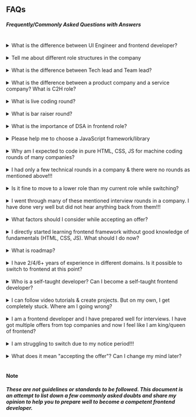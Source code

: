## FAQs

##### Frequently/Commonly Asked Questions with Answers

<br>

<details>
  <summary>What is the difference between UI Engineer and frontend developer?</summary>
  
  <br>
  
  Both roles are almost similar in most companies. Expectations for such roles will be as mentioned in the JD (Job description). Few companies dedicate UI Engineer role-specific to designing the webpages only using HTML & CSS. Those require lesser expertise in JavaScript & logic building.
</details>

<br>

<details>
  <summary>Tell me about different role structures in the company</summary>
  
  <br>
  
  Roles/designations vary from company to company. The expectations and skill set are almost the same as explained in the role guide. To make the progression/promotion process motivating for employees, companies also have multi-level roles (SDE1, 2, 3, 4, ...) with a shorter span for each role. Many companies also follow Junior and Senior roles, with higher roles being tech lead/staff engineer.
</details>

<br>

<details>
  <summary>What is the difference between Tech lead and Team lead?</summary>
  
  <br>
  
  - Tech lead role is equivalent to an SDE3 or higher role, in which the expectation is to have high technical skills besides managing the people technically. Most of the companies give this designation to a person who manages more than one developer.
  - Team lead role is equivalent associate manager role or higher role, in which the expectation is to have excellent soft skills besides good technical knowledge. Most of the companies give this designation to a person who manages more than one person (need not be technical)
</details>

<br>

<details>
  <summary>What is the difference between a product company and a service company? What is C2H role?</summary>
  
  <br>
  
  - Product companies do have their product and employees work for it. Quality of work and compensation is usually better
  - Service companies work for other products and give services to them. (Quality of work is not guaranteed as work can vary from project to project)
  - C2H Contract to Hire is a role in which consultancies outsource developers to work for other companies (usually for product companies)
</details>

<br>

<details>
  <summary>What is live coding round?</summary>
  
  <br>
  
  Live coding is generally a part of an interview round, where the candidate has to share the screen and write the program or code snippet. Also, the candidate has to explain the approach while solving the program.
</details>

<br>

<details>
  <summary>What is bar raiser round?</summary>
  
  <br>
  
  Bar raiser round is a special technical round conducted to decide if the candidate is eligible or not. It is conducted generally in the below scenarios
  - There are multiple eligible candidates for the same role, but vacancies are fewer
  - The interview panel is not sure if the candidate is eligible for the role or not even after a couple of interview rounds
  - The interview panel thinks the candidate is eligible for the higher role and is ready to check the eligibility of the candidate
</details>

<br>

<details>
  <summary>What is the importance of DSA in frontend role?</summary>

  <br>
  
  Data structures and algorithms help to improve problem-solving capabilities and to optimize the solutions. Like web apps we are building nowadays are frontend heavy, problems/tasks to be coded efficiently. Many companies look for good knowledge of DSA, and hands-on will help you. However, advanced DSA is not very essential for general frontend development.
</details>

<br>

<details>
  <summary>Please help me to choose a JavaScript framework/library</summary>

  <br>
  
  As of 2021, React is a popular frontend library having good demands. So it is highly recommended to learn ReactJS.
</details>

<br>

<details>
  <summary>Why am I expected to code in pure HTML, CSS, JS for machine coding rounds of many companies?</summary>

  <br>
  
  Frontend development at its core, HTML, CSS, and JS. A person with strong knowledge of these can adapt to different libraries & frameworks with ease.
</details>

<br>

<details>
  <summary>I had only a few technical rounds in a company & there were no rounds as mentioned above!!!</summary>

  <br>
  
  Companies follow the interview structure which best suits them. And depending on various factors (previous interviews, offer acceptance, conversion ratio, etc.) They adjust the interview processes.
</details>

<br>

<details>
  <summary>Is it fine to move to a lower role than my current role while switching?</summary>

  <br>
  
  Roles/designations vary from company to company. If the opportunity and compensation match your needs, moving to such a role should not be a problem.
</details>

<br>

<details>
  <summary>I went through many of these mentioned interview rounds in a company. I have done very well but did not hear anything back from them!!!</summary>

  <br>
  
  - Selection criteria depend on various factors such as technical skills, soft skills, interview rules, previous company, the reason for the switch, etc. Interviews in which you think you have performed well may not be what the company is thinking or the vacancies might have been filled by others.
  - That said, the candidate deserves to know the application status after completing the interview process. Unfortunately, many companies (even well-known) ignore communicating the result to the candidate if rejected.
  - It is good to drop a mail requesting the status of the interview and expect feedback. Instead of getting disappointed, consider it as an interview experience. It isn't recommended to post on social media to defame the company.
</details>

<br>

<details>
  <summary>What factors should I consider while accepting an offer?</summary>

  <br>
  
  - Work culture
  - Compensation (fixed pay + variable pay + joining bonus)
  - Technologies in use
  - Roles & Responsibilities
  - Interview process
  - Yearly increment/hike
  - Policies (insurance, parents insurance, provident fund, WFH benefits)
  - Leaves (paid + casual + sick) and holidays (10+ yearly and weekends)
  - Company vision and review
  - ESOPs (employee shares)
  - Work shift/timings and flexibility
  - Skills of colleagues & seniors etc.
</details>

<br>

<details>
  <summary>I directly started learning frontend framework without good knowledge of fundamentals (HTML, CSS, JS). What should I do now?</summary>

  <br>
  
  One of the below approaches you can follow
  - If you aim for a long term and have enough time, start learning the fundamentals i.e. HTML, CSS, JS. It can be taken up, parallelly along with your routine work. Create a learning roadmap for yourself. It is more academic and organized.
  - If you aim to improve your skills on what you are working on daily, you can explore & study the fundamentals as and when you face the challenges. It is a practical approach but has no roadmap and is unorganized.
</details>

<br>

<details>
  <summary>What is roadmap?</summary>

  <br>
  
  A roadmap is a step-by-step guide to becoming a strong frontend developer. You can read more about frontend roadmap [here](https://roadmap.sh/frontend)

</details>

<br>

<details>
  <summary>I have 2/4/6+ years of experience in different domains. Is it possible to switch to frontend at this point?</summary>

  <br>
  
  Yes. As of now, the frontend market is booming and there is a need for a lot of good frontend developers.
</details>

<br>

<details>
  <summary>Who is a self-taught developer? Can I become a self-taught frontend developer?</summary>

  <br>
  
  A self-taught developer is someone who does not depend on one curriculum or instructor, instead gets ready to excel in the coding/programming skills by using free/paid resources. You can become one and be a competent frontend developer like others.
  <br>
  But having a frontend mentor/instructor will help to get the right guidance and accelerate your learning process. 
</details>

<br>

<details>
  <summary>I can follow video tutorials & create projects. But on my own, I get completely stuck. Where am I going wrong?</summary>

  <br>
  
  It is a common problem with most of us. Video tutorials take a lot of effort and trials by experts. But these videos are then converted to tutorials which include only the functional code and happy flow. Hence, it feels easy to follow while watching. As a suggestion, follow these tutorials only to understand the concepts and practice the coding yourself. Also, you can switch to reading the books, which will give your brain more work and will help you to think more to understand & come up with solutions (though it is time consuming)
</details>

<br>

<details>
  <summary>I am a frontend developer and I have prepared well for interviews. I have got multiple offers from top companies and now I feel like I am king/queen of frontend?</summary>

  <br>
  
  It is a very optimistic feeling and boosts confidence. But remember below points,
  - job openings for frontend are more than ever in the current market
  - cracking interviews depends on various factors such as skills, soft skills, luck, current company, referrals, etc.
  - frontend ecosystem is vast and mastering it might not be possible
</details>

<br>

<details>
  <summary>I am struggling to switch due to my notice period!!!</summary>

  <br>
  
  As many of the companies have a notice period of 3 months, it becomes challenging for the switch. There few commonly used strategies as listed below
  - giving interviews to the companies which accept 3 months notice period
  - upskilling yourself to an extent that the company becomes ready to wait for you
  - resign and start searching for the job in the notice period
  - buy out option
  
  There are also a few other techniques such as (not recommended)
  - mentioning reduced the notice period days than actual
  - faking that you are on the bench & can get the quick release
  - faking the health issues to get the early exit to join a new company etc.

</details>

<br>

<details>
  <summary>What does it mean "accepting the offer"? Can I change my mind later?</summary>

  <br>
  
  Once the offer is released to a candidate for a role, the candidate is expected to share the official acceptance over mail by signing the offer letter. This helps the company close the slot for that position. Once the offer is accepted, the company will wait for the candidate to join on the mentioned date.
  If you change your mind not to join the company after offer acceptance, it would be great to connect to HR and discuss the steps to decline the offer with valid reasons.
</details>

<br>

#### Note

##### These are not guidelines or standards to be followed. This document is an attempt to list down a few commonly asked doubts and share my opinion to help you to prepare well to become a competent frontend developer.
